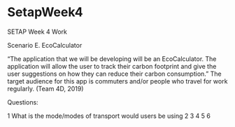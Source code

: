 # SetapWeek4
SETAP Week 4 Work

Scenario E. EcoCalculator

“The application that we will be developing will be an EcoCalculator. The application will allow the user to track their carbon footprint and give the user suggestions on how they can reduce their carbon consumption.” The target audience for this app is commuters and/or people who travel for work regularly.  (Team 4D, 2019)


Questions:

1 What is the mode/modes of transport would users be using
2 
3
4
5
6
